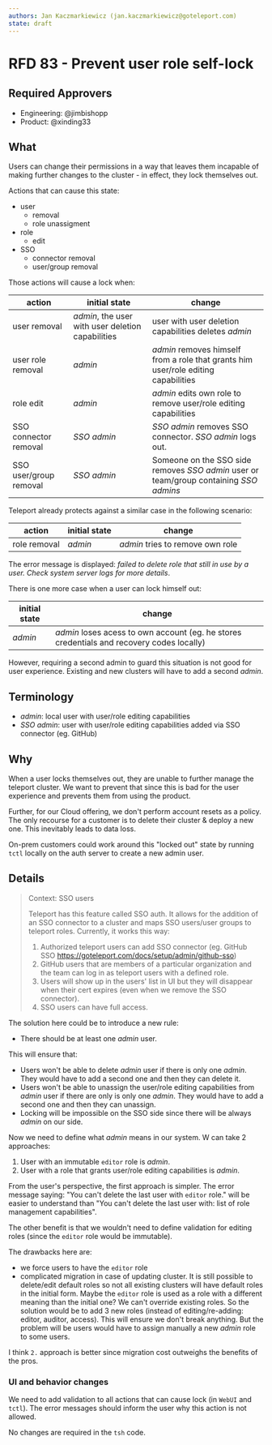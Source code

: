 ```yaml
---
authors: Jan Kaczmarkiewicz (jan.kaczmarkiewicz@goteleport.com)
state: draft
---
```


# RFD 83 - Prevent user role self-lock

## Required Approvers

- Engineering: @jimbishopp
- Product: @xinding33

## What

Users can change their permissions in a way that leaves them incapable of making further changes to the cluster - in effect, they lock themselves out.

Actions that can cause this state:

- user
  - removal
  - role unassigment
- role
  - edit
- SSO
  - connector removal
  - user/group removal

Those actions will cause a lock when:

| action                 | initial state                                     | change                                                                                 |
| ---------------------- | ------------------------------------------------- | -------------------------------------------------------------------------------------- |
| user removal           | _admin_, the user with user deletion capabilities | user with user deletion capabilities deletes _admin_                                   |
| user role removal      | _admin_                                           | _admin_ removes himself from a role that grants him user/role editing capabilities     |
| role edit              | _admin_                                           | _admin_ edits own role to remove user/role editing capabilities                        |
| SSO connector removal  | _SSO admin_                                       | _SSO admin_ removes SSO connector. _SSO admin_ logs out.                               |
| SSO user/group removal | _SSO admin_                                       | Someone on the SSO side removes _SSO admin_ user or team/group containing _SSO admins_ |

Teleport already protects against a similar case in the following scenario:

| action       | initial state | change                           |
| ------------ | ------------- | -------------------------------- |
| role removal | _admin_       | _admin_ tries to remove own role |

The error message is displayed: _failed to delete role that still in use by a user. Check system server logs for more details_.

There is one more case when a user can lock himself out:

| initial state | change                                                                                    |
| ------------- | ----------------------------------------------------------------------------------------- |
| _admin_       | _admin_ loses acess to own account (eg. he stores credentials and recovery codes locally) |

However, requiring a second admin to guard this situation is not good for user experience. Existing and new clusters will have to add a second _admin_.

## Terminology

- _admin_: local user with user/role editing capabilities
- _SSO admin_: user with user/role editing capabilities added via SSO connector (eg. GitHub)

## Why

When a user locks themselves out, they are unable to further manage the teleport cluster. We want to prevent that since this is bad for the user experience and prevents them from using the product.

Further, for our Cloud offering, we don't perform account resets as a policy. The only recourse for a customer is to delete their cluster & deploy a new one. This inevitably leads to data loss.

On-prem customers could work around this "locked out" state by running `tctl` locally on the auth server to create a new admin user.

## Details

> Context: SSO users
>
> Teleport has this feature called SSO auth. It allows for the addition of an SSO connector to a cluster and maps SSO users/user groups to teleport roles. Currently, it works this way:
>
> 1. Authorized teleport users can add SSO connector (eg. GitHub SSO https://goteleport.com/docs/setup/admin/github-sso)
> 2. GitHub users that are members of a particular organization and the team can log in as teleport users with a defined role.
> 3. Users will show up in the users' list in UI but they will disappear when their cert expires (even when we remove the SSO connector).
> 4. SSO users can have full access.

The solution here could be to introduce a new rule:

- There should be at least one _admin_ user.

This will ensure that:

- Users won't be able to delete _admin_ user if there is only one _admin_. They would have to add a second one and then they can delete it.
- Users won't be able to unassign the user/role editing capabilities from _admin_ user if there are only is only one _admin_. They would have to add a second one and then they can unassign.
- Locking will be impossible on the SSO side since there will be always _admin_ on our side.

Now we need to define what _admin_ means in our system. W can take 2 approaches:

1. User with an immutable `editor` role is _admin_.
2. User with a role that grants user/role editing capabilities is _admin_.

From the user's perspective, the first approach is simpler. The error message saying: "You can't delete the last user with `editor` role." will be easier to understand than "You can't delete the last user with: list of role management capabilities".

The other benefit is that we wouldn't need to define validation for editing roles (since the `editor` role would be immutable).

The drawbacks here are:

- we force users to have the `editor` role
- complicated migration in case of updating cluster. It is still possible to delete/edit default roles so not all existing clusters will have default roles in the initial form. Maybe the `editor` role is used as a role with a different meaning than the initial one? We can't override existing roles. So the solution would be to add 3 new roles (instead of editing/re-adding: editor, auditor, access). This will ensure we don't break anything. But the problem will be users would have to assign manually a new _admin_ role to some users.

I think `2.` approach is better since migration cost outweighs the benefits of the pros.

### UI and behavior changes

We need to add validation to all actions that can cause lock (in `WebUI` and `tctl`). The error messages should inform the user why this action is not allowed.

No changes are required in the `tsh` code.

